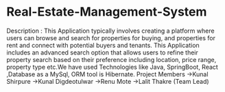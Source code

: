 # Real-Estate-Management-System

Description : This Application typically involves creating a platform where users can browse and search for properties for buying,
and properties for rent and connect with potential buyers and tenants. This Application includes an advanced search
option that allows users to refine their property search based on their preference including location, price range,
property type etc.We have used Technologies like Java, SpringBoot, React ,Database as a MySql, ORM tool is Hibernate. 
Project Members
->Kunal Shirpure
->Kunal Digdeotulwar
->Renu Mote
->Lalit Thakre (Team Lead)
